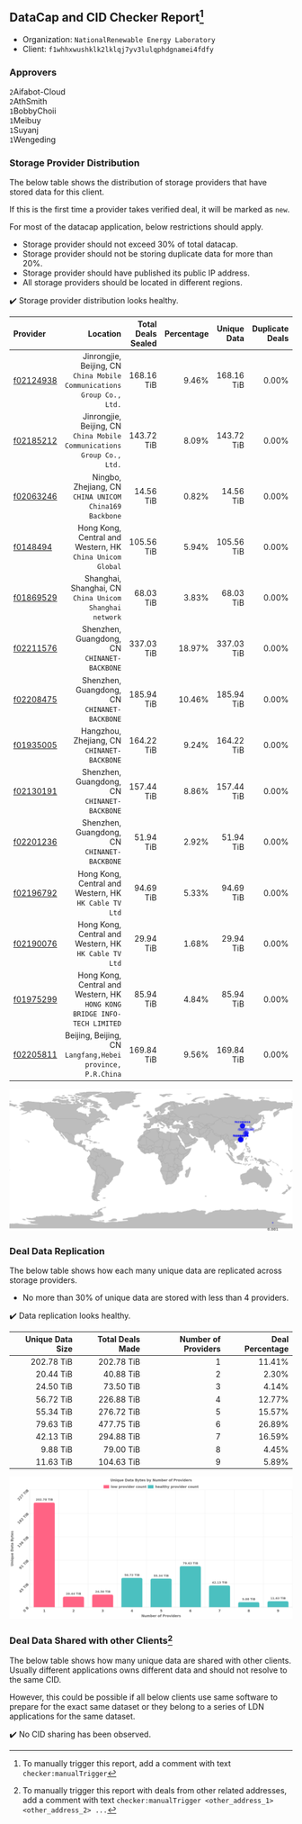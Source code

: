 ## DataCap and CID Checker Report[^1]
 - Organization: `NationalRenewable Energy Laboratory`
 - Client: `f1whhxwushklk2lklqj7yv3lulqphdgnamei4fdfy`
### Approvers
`2`Aifabot-Cloud<br/>`2`AthSmith<br/>`1`BobbyChoii<br/>`1`Meibuy<br/>`1`Suyanj<br/>`1`Wengeding

### Storage Provider Distribution
The below table shows the distribution of storage providers that have stored data for this client.

If this is the first time a provider takes verified deal, it will be marked as `new`.

For most of the datacap application, below restrictions should apply.
 - Storage provider should not exceed 30% of total datacap.
 - Storage provider should not be storing duplicate data for more than 20%.
 - Storage provider should have published its public IP address.
 - All storage providers should be located in different regions.

✔️ Storage provider distribution looks healthy.

| Provider                                              |                                                                    Location | Total Deals Sealed | Percentage | Unique Data | Duplicate Deals |
| :---------------------------------------------------- | --------------------------------------------------------------------------: | -----------------: | ---------: | ----------: | --------------: |
| [f02124938](https://filfox.info/en/address/f02124938) |   Jinrongjie, Beijing, CN<br/>`China Mobile Communications Group Co., Ltd.` |         168.16 TiB |      9.46% |  168.16 TiB |           0.00% |
| [f02185212](https://filfox.info/en/address/f02185212) |   Jinrongjie, Beijing, CN<br/>`China Mobile Communications Group Co., Ltd.` |         143.72 TiB |      8.09% |  143.72 TiB |           0.00% |
| [f02063246](https://filfox.info/en/address/f02063246) |                   Ningbo, Zhejiang, CN<br/>`CHINA UNICOM China169 Backbone` |          14.56 TiB |      0.82% |   14.56 TiB |           0.00% |
| [f0148494](https://filfox.info/en/address/f0148494)   |                Hong Kong, Central and Western, HK<br/>`China Unicom Global` |         105.56 TiB |      5.94% |  105.56 TiB |           0.00% |
| [f01869529](https://filfox.info/en/address/f01869529) |                  Shanghai, Shanghai, CN<br/>`China Unicom Shanghai network` |          68.03 TiB |      3.83% |   68.03 TiB |           0.00% |
| [f02211576](https://filfox.info/en/address/f02211576) |                             Shenzhen, Guangdong, CN<br/>`CHINANET-BACKBONE` |         337.03 TiB |     18.97% |  337.03 TiB |           0.00% |
| [f02208475](https://filfox.info/en/address/f02208475) |                             Shenzhen, Guangdong, CN<br/>`CHINANET-BACKBONE` |         185.94 TiB |     10.46% |  185.94 TiB |           0.00% |
| [f01935005](https://filfox.info/en/address/f01935005) |                              Hangzhou, Zhejiang, CN<br/>`CHINANET-BACKBONE` |         164.22 TiB |      9.24% |  164.22 TiB |           0.00% |
| [f02130191](https://filfox.info/en/address/f02130191) |                             Shenzhen, Guangdong, CN<br/>`CHINANET-BACKBONE` |         157.44 TiB |      8.86% |  157.44 TiB |           0.00% |
| [f02201236](https://filfox.info/en/address/f02201236) |                             Shenzhen, Guangdong, CN<br/>`CHINANET-BACKBONE` |          51.94 TiB |      2.92% |   51.94 TiB |           0.00% |
| [f02196792](https://filfox.info/en/address/f02196792) |                    Hong Kong, Central and Western, HK<br/>`HK Cable TV Ltd` |          94.69 TiB |      5.33% |   94.69 TiB |           0.00% |
| [f02190076](https://filfox.info/en/address/f02190076) |                    Hong Kong, Central and Western, HK<br/>`HK Cable TV Ltd` |          29.94 TiB |      1.68% |   29.94 TiB |           0.00% |
| [f01975299](https://filfox.info/en/address/f01975299) | Hong Kong, Central and Western, HK<br/>`HONG KONG BRIDGE INFO-TECH LIMITED` |          85.94 TiB |      4.84% |   85.94 TiB |           0.00% |
| [f02205811](https://filfox.info/en/address/f02205811) |               Beijing, Beijing, CN<br/>`Langfang,Hebei province, P.R.China` |         169.84 TiB |      9.56% |  169.84 TiB |           0.00% |

<img src="https://raw.githubusercontent.com/data-preservation-programs/filplus-checker-assets/main/filecoin-project/filecoin-plus-large-datasets/issues/1997/1690027287873.png"/>

### Deal Data Replication
The below table shows how each many unique data are replicated across storage providers.

- No more than 30% of unique data are stored with less than 4 providers.

✔️ Data replication looks healthy.

| Unique Data Size | Total Deals Made | Number of Providers | Deal Percentage |
| ---------------: | ---------------: | ------------------: | --------------: |
|       202.78 TiB |       202.78 TiB |                   1 |          11.41% |
|        20.44 TiB |        40.88 TiB |                   2 |           2.30% |
|        24.50 TiB |        73.50 TiB |                   3 |           4.14% |
|        56.72 TiB |       226.88 TiB |                   4 |          12.77% |
|        55.34 TiB |       276.72 TiB |                   5 |          15.57% |
|        79.63 TiB |       477.75 TiB |                   6 |          26.89% |
|        42.13 TiB |       294.88 TiB |                   7 |          16.59% |
|         9.88 TiB |        79.00 TiB |                   8 |           4.45% |
|        11.63 TiB |       104.63 TiB |                   9 |           5.89% |

<img src="https://raw.githubusercontent.com/data-preservation-programs/filplus-checker-assets/main/filecoin-project/filecoin-plus-large-datasets/issues/1997/1690027288667.png"/>

### Deal Data Shared with other Clients[^3]
The below table shows how many unique data are shared with other clients.
Usually different applications owns different data and should not resolve to the same CID.

However, this could be possible if all below clients use same software to prepare for the exact same dataset or they belong to a series of LDN applications for the same dataset.

✔️ No CID sharing has been observed.

[^1]: To manually trigger this report, add a comment with text `checker:manualTrigger`

[^2]: Deals from those addresses are combined into this report as they are specified with `checker:manualTrigger`

[^3]: To manually trigger this report with deals from other related addresses, add a comment with text `checker:manualTrigger <other_address_1> <other_address_2> ...`
